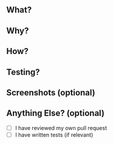 ## What?
## Why?
## How?
## Testing?
## Screenshots (optional)
## Anything Else? (optional)

- [ ] I have reviewed my own pull request
- [ ] I have written tests (if relevant)
